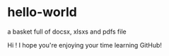# hello-world
a basket full of docsx, xlsxs and pdfs file

Hi !
I hope you're enjoying your time learning GitHub!
